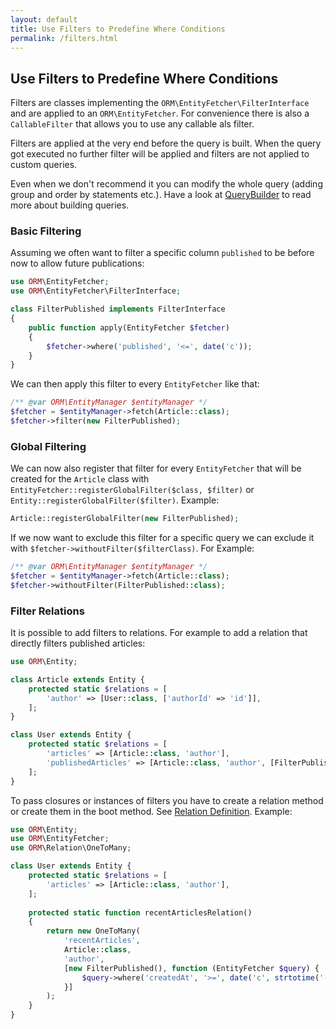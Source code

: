 ```yaml
---
layout: default
title: Use Filters to Predefine Where Conditions
permalink: /filters.html
---
```

## Use Filters to Predefine Where Conditions

Filters are classes implementing the `ORM\EntityFetcher\FilterInterface` and are applied to an `ORM\EntityFetcher`. For
convenience there is also a `CallableFilter` that allows you to use any callable als filter.

Filters are applied at the very end before the query is built. When the query got executed no further filter will be
applied and filters are not applied to custom queries.

Even when we don't recommend it you can modify the whole query (adding group and order by statements etc.). Have a look
at [QueryBuilder](querybuilder.md) to read more about building queries.

### Basic Filtering

Assuming we often want to filter a specific column `published` to be before now to allow future publications:

```php
use ORM\EntityFetcher;
use ORM\EntityFetcher\FilterInterface;

class FilterPublished implements FilterInterface
{
    public function apply(EntityFetcher $fetcher)
    {
        $fetcher->where('published', '<=', date('c'));
    }
}
```

We can then apply this filter to every `EntityFetcher` like that:

```php
/** @var ORM\EntityManager $entityManager */
$fetcher = $entityManager->fetch(Article::class);
$fetcher->filter(new FilterPublished);
```

### Global Filtering

We can now also register that filter for every `EntityFetcher` that will be created for the `Article` class with
`EntityFetcher::registerGlobalFilter($class, $filter)` or `Entity::registerGlobalFilter($filter)`. Example:

```php
Article::registerGlobalFilter(new FilterPublished);
```

If we now want to exclude this filter for a specific query we can exclude it with
`$fetcher->withoutFilter($filterClass)`. For Example:

```php
/** @var ORM\EntityManager $entityManager */
$fetcher = $entityManager->fetch(Article::class);
$fetcher->withoutFilter(FilterPublished::class);
```

### Filter Relations

It is possible to add filters to relations. For example to add a relation that directly filters published articles:

```php
use ORM\Entity;

class Article extends Entity {
    protected static $relations = [
        'author' => [User::class, ['authorId' => 'id']],
    ];
}

class User extends Entity {
    protected static $relations = [
        'articles' => [Article::class, 'author'],
        'publishedArticles' => [Article::class, 'author', [FilterPublished::class]],
    ];
}
```

To pass closures or instances of filters you have to create a relation method or create them in the boot method. See
[Relation Definition](relationDefinition.md). Example:

```php
use ORM\Entity;
use ORM\EntityFetcher;
use ORM\Relation\OneToMany;

class User extends Entity {
    protected static $relations = [
        'articles' => [Article::class, 'author'],
    ];
    
    protected static function recentArticlesRelation()
    {
        return new OneToMany(
            'recentArticles', 
            Article::class, 
            'author', 
            [new FilterPublished(), function (EntityFetcher $query) {
                $query->where('createdAt', '>=', date('c', strtotime('-2 weeks')));
            }]
        );
    }
}
```
